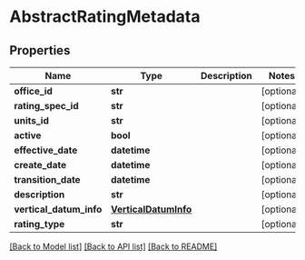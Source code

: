 # AbstractRatingMetadata

## Properties
Name | Type | Description | Notes
------------ | ------------- | ------------- | -------------
**office_id** | **str** |  | [optional] 
**rating_spec_id** | **str** |  | [optional] 
**units_id** | **str** |  | [optional] 
**active** | **bool** |  | [optional] 
**effective_date** | **datetime** |  | [optional] 
**create_date** | **datetime** |  | [optional] 
**transition_date** | **datetime** |  | [optional] 
**description** | **str** |  | [optional] 
**vertical_datum_info** | [**VerticalDatumInfo**](VerticalDatumInfo.md) |  | [optional] 
**rating_type** | **str** |  | [optional] 

[[Back to Model list]](../README.md#documentation-for-models) [[Back to API list]](../README.md#documentation-for-api-endpoints) [[Back to README]](../README.md)

